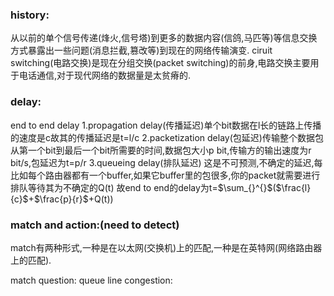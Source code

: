 

### history:
从以前的单个信号传递(烽火,信号塔)到更多的数据内容(信鸽,马匹等)等信息交换方式暴露出一些问题(消息拦截,篡改等)到现在的网络传输演变.
ciruit switching(电路交换)是现在分组交换(packet switching)的前身,电路交换主要用于电话通信,对于现代网络的数据量是太贫瘠的.

### delay:
end to end delay
	1.propagation delay(传播延迟)单个bit数据在l长的链路上传播的速度是c故其的传播延迟是t=l/c
	2.packetization delay(包延迟)传输整个数据包从第一个bit到最后一个bit所需要的时间,数据包大小p bit,传输方的输出速度为r bit/s,包延迟为t=p/r
	3.queueing delay(排队延迟) 这是不可预测,不确定的延迟,每比如每个路由器都有一个buffer,如果它buffer里的包很多,你的packet就需要进行排队等待其为不确定的Q(t)
故end to end的delay为t=$\sum_{}^{}$($\frac{l}{c}$+$\frac{p}{r}$+Q(t))

### match and action:(need to detect)
match有两种形式,一种是在以太网(交换机)上的匹配,一种是在英特网(网络路由器上的匹配).

match question:
queue line congestion: